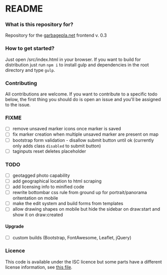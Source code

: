 # README #

### What is this repository for?
Repository for the [garbagepla.net](https://www.garbagepla.net) frontend v. 0.3

### How to get started?
Just open /src/index.html in your browser. If you want to build for distribution just run `npm i` to install gulp and dependencies in the root directory and type `gulp`.

### Contributing
All contributions are welcome. If you want to contribute to a specific todo below, the first thing you should do is open an issue and you'll be assigned to the issue.

### FIXME
- [ ] remove unsaved marker icons once marker is saved
- [ ] fix marker creation when multiple unsaved marker are present on map
- [ ] bootstrap form validation - disallow submit button until ok (currently only adds class `disabled` to submit button)
- [ ] taginputs reset deletes placeholder

### TODO
- [ ] geotagged photo capability
- [ ] add geographical location to html scraping
- [ ] add licensing info to minified code
- [ ] rewrite bottombar css rule from ground up for portrait/panorama oritentation on mobile
- [ ] make the edit system and build forms from templates
- [ ] allow drawing shapes on mobile but hide the sidebar on draw:start and show it on draw:created

#### Upgrade
- [ ] custom builds (Bootstrap, FontAwesome, Leaflet, jQuery)

### Licence
This code is available under the ISC licence but some parts have a different license information, see [this file](https://github.com/garbageplanet/web-ui/blob/dev/license.md).